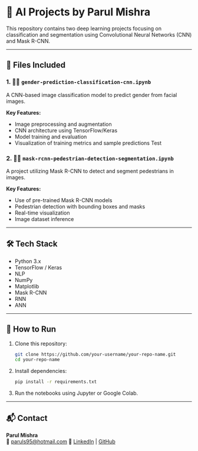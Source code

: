 # 🧠 AI Projects by Parul Mishra

This repository contains two deep learning projects focusing on classification and segmentation using Convolutional Neural Networks (CNN) and Mask R-CNN.

---

## 📁 Files Included

### 1. 👩‍🦰 `gender-prediction-classification-cnn.ipynb`
A CNN-based image classification model to predict gender from facial images.

**Key Features:**
- Image preprocessing and augmentation
- CNN architecture using TensorFlow/Keras
- Model training and evaluation
- Visualization of training metrics and sample predictions
Test
### 2. 🧍‍♂️ `mask-rcnn-pedestrian-detection-segmentation.ipynb`
A project utilizing Mask R-CNN to detect and segment pedestrians in images.

**Key Features:**
- Use of pre-trained Mask R-CNN models
- Pedestrian detection with bounding boxes and masks
- Real-time visualization
- Image dataset inference

---

## 🛠️ Tech Stack
- Python 3.x
- TensorFlow / Keras
- NLP
- NumPy
- Matplotlib
- Mask R-CNN
- RNN
- ANN

---

## 🚀 How to Run

1. Clone this repository:
   ```bash
   git clone https://github.com/your-username/your-repo-name.git
   cd your-repo-name
   ```

2. Install dependencies:
   ```bash
   pip install -r requirements.txt
   ```

3. Run the notebooks using Jupyter or Google Colab.

---

## 📬 Contact

**Parul Mishra**  
📧 paruls95@hotmail.com
🔗 [LinkedIn](https://www.linkedin.com/in/parul-mishra-576a95100/) | [GitHub](https://github.com/parulmishra321)
